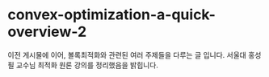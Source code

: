 # convex-optimization-a-quick-overview-2
이전 게시물에 이어, 볼록최적화와 관련된 여러 주제들을 다루는 글 입니다. 서울대 홍성필 교수님 최적화 원론 강의를 정리했음을 밝힙니다.

<!--stackedit_data:
eyJoaXN0b3J5IjpbLTE4MzgyMTAzMTFdfQ==
-->